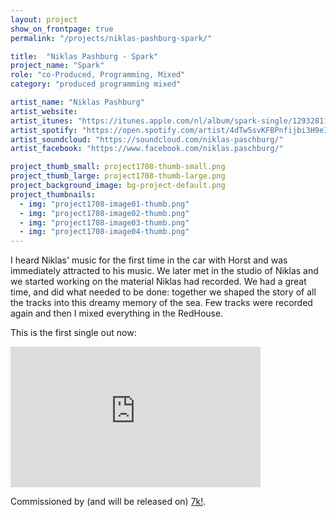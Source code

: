 ```yaml
---
layout: project
show_on_frontpage: true
permalink: "/projects/niklas-pashburg-spark/"

title:  "Niklas Pashburg - Spark"
project_name: "Spark"
role: "co-Produced, Programming, Mixed"
category: "produced programming mixed"

artist_name: "Niklas Pashburg"
artist_website:
artist_itunes: "https://itunes.apple.com/nl/album/spark-single/1293281162?l=en"
artist_spotify: "https://open.spotify.com/artist/4dTw5svKFBPnfijbi3H9eI"
artist_soundcloud: "https://soundcloud.com/niklas-paschburg/"
artist_facebook: "https://www.facebook.com/niklas.paschburg/"

project_thumb_small: project1708-thumb-small.png
project_thumb_large: project1708-thumb-large.png
project_background_image: bg-project-default.png
project_thumbnails:
  - img: "project1708-image01-thumb.png"
  - img: "project1708-image02-thumb.png"
  - img: "project1708-image03-thumb.png"
  - img: "project1708-image04-thumb.png"
---
```


I heard Niklas' music for the first time in the car with Horst and was immediately attracted to his music. We later met in the studio of Niklas and we started working on the material Niklas had recorded. We had a great time, and did what needed to be done: 
together we shaped the story of all the tracks into this dreamy memory of the sea. Few tracks were recorded again and then I mixed everything in the RedHouse.

This is the first single out now:

<iframe width="400" height="225" src="https://www.youtube.com/embed/6p_YD68O5ho?rel=0" frameborder="0" gesture="media" allow="encrypted-media" allowfullscreen></iframe>

Commissioned by (and will be released on) [7k!](http://7klassik.com).